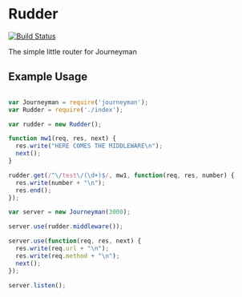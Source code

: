Rudder
=======

[![Build Status](https://travis-ci.org/bthesorceror/rudder.png?branch=master)](https://travis-ci.org/bthesorceror/rudder)

The simple little router for Journeyman

Example Usage
-------------

```javascript

var Journeyman = require('journeyman');
var Rudder = require('./index');

var rudder = new Rudder();

function mw1(req, res, next) {
  res.write("HERE COMES THE MIDDLEWARE\n");
  next();
}

rudder.get(/^\/test\/(\d+)$/, mw1, function(req, res, number) {
  res.write(number + "\n");
  res.end();
});

var server = new Journeyman(3000);

server.use(rudder.middleware());

server.use(function(req, res, next) {
  res.write(req.url + "\n");
  res.write(req.method + "\n");
  next();
});

server.listen();

```
